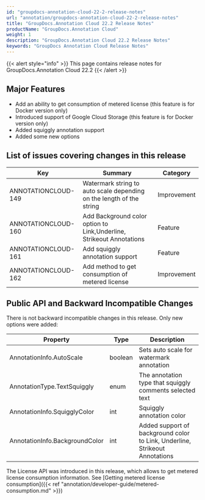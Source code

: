 ```yaml
---
id: "groupdocs-annotation-cloud-22-2-release-notes"
url: "annotation/groupdocs-annotation-cloud-22-2-release-notes"
title: "GroupDocs.Annotation Cloud 22.2 Release Notes"
productName: "GroupDocs.Annotation Cloud"
weight: 1
description: "GroupDocs.Annotation Cloud 22.2 Release Notes"
keywords: "GroupDocs Annotation Cloud Release Notes"
---
```

{{< alert style="info" >}}
This page contains release notes for GroupDocs.Annotation Cloud 22.2
{{< /alert >}}

## Major Features ##

* Add an ability to get consumption of metered license (this feature is for Docker version only)
* Introduced support of Google Cloud Storage (this feature is for Docker version only)
* Added squiggly annotation support
* Added some new options

## List of issues covering changes in this release ##

|Key|Summary|Category
|---|---|---
ANNOTATIONCLOUD-149|Watermark string to auto scale depending on the length of the string|Improvement
ANNOTATIONCLOUD-160|Add Background color option to Link,Underline, Strikeout Annotations|Feature
ANNOTATIONCLOUD-161|Add squiggly annotation support|Feature
ANNOTATIONCLOUD-162|Add method to get consumption of metered license|Improvement

## Public API and Backward Incompatible Changes ##

There is not backward incompatible changes in this release. Only new options were added:

|Property|Type|Description
|---|---|---
AnnotationInfo.AutoScale|boolean|Sets auto scale for watermark annotation
AnnotationType.TextSquiggly|enum|The annotation type that squiggly comments selected text
AnnotationInfo.SquigglyColor|int|Squiggly annotation color
AnnotationInfo.BackgroundColor|int|Added support of background color to Link, Underline, Strikeout Annotations

The License API was introduced in this release, which allows to get metered license consumption information.
See [Getting metered license consumption]({{< ref "annotation/developer-guide/metered-consumption.md" >}})
